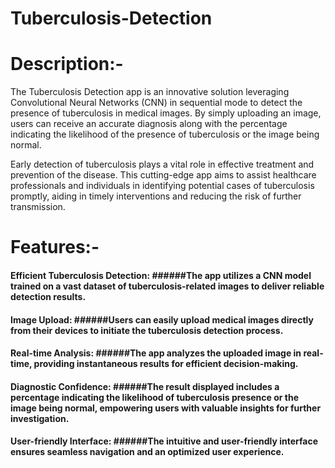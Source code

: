 # Tuberculosis-Detection

# Description:-
The Tuberculosis Detection app is an innovative solution leveraging Convolutional Neural Networks (CNN) in sequential mode to detect the presence of tuberculosis in medical images. By simply uploading an image, users can receive an accurate diagnosis along with the percentage indicating the likelihood of the presence of tuberculosis or the image being normal.

Early detection of tuberculosis plays a vital role in effective treatment and prevention of the disease. This cutting-edge app aims to assist healthcare professionals and individuals in identifying potential cases of tuberculosis promptly, aiding in timely interventions and reducing the risk of further transmission.

# Features:-
#### Efficient Tuberculosis Detection: ######The app utilizes a CNN model trained on a vast dataset of tuberculosis-related images to deliver reliable detection results.
#### Image Upload: ######Users can easily upload medical images directly from their devices to initiate the tuberculosis detection process.
#### Real-time Analysis: ######The app analyzes the uploaded image in real-time, providing instantaneous results for efficient decision-making.
#### Diagnostic Confidence: ######The result displayed includes a percentage indicating the likelihood of tuberculosis presence or the image being normal, empowering users with valuable insights for further investigation.
#### User-friendly Interface: ######The intuitive and user-friendly interface ensures seamless navigation and an optimized user experience.
